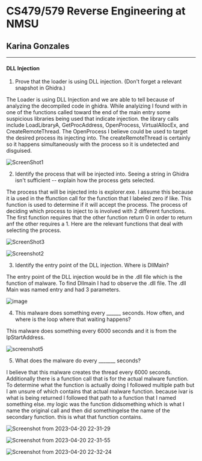# CS479/579 Reverse Engineering at NMSU
## Karina Gonzales
---
#### DLL Injection

1. Prove that the loader is using DLL injection. (Don't forget a relevant snapshot in Ghidra.)

The Loader is using DLL Injection and we are able to tell because of analyzing the decompiled code in ghidra. While analyizing I found
with in one of the functions called toward the end of the main entry some suspicious libraries being used that indicate injection. the library calls include LoadLibraryA, GetProcAddress, OpenProcess, VirtualAllocEx, and CreateRemoteThread. The OpenProcess I believe could be used to target the desired process its injecting into. The createRemoteThread is certainly so it happens simultaneously with the process so it is undetected and disguised.

![ScreenShot1](https://user-images.githubusercontent.com/111537927/233527625-484c508b-a059-4c15-ad6e-12431e0d913b.png)



2. Identify the process that will be injected into. Seeing a string in Ghidra isn't sufficient -- explain how the process gets selected.

The process that will be injected into is explorer.exe. I assume this because it ia used in the ffunction call for the function that I labeled zero if like. This function is used to determine if it will accept the process. The process of deciding which process to inject to is involved with 2 different functions. The first function requires that the other function return 0 in order to return anf the other requires a 1. Here are the relevant functions that deal with selecting the process.

![ScreenShot3](https://user-images.githubusercontent.com/111537927/233546011-4f1bf314-44f0-4db2-8ef4-98e2f77e42a1.png)

![Screenshot2](https://user-images.githubusercontent.com/111537927/233546000-bbd88a99-2d84-42cb-a8f1-cba1e4b404ba.png)


3. Identify the entry point of the DLL injection. Where is DllMain?

The entry point of the DLL injection would be in the .dll file which is the function of malware. To find Dllmain I had to observe the .dll file. The .dll Main was named entry and had 3 parameters. 

![image](https://user-images.githubusercontent.com/111537927/233545901-b0073e51-886f-4208-b4c8-c039bfef6d41.png)

4. This malware does something every ______ seconds. How often, and where is the loop where that waiting happens?

This malware does something every 6000 seconds and it is from the lpStartAddress.

![screenshot5](https://user-images.githubusercontent.com/111537927/233546833-feabaac2-dee1-4738-b6b8-f18de84d5011.png)


5. What does the malware do every _______ seconds?

I believe that this malware creates the thread every 6000 seconds. Additionally there is a function call that is for the actual malware function. To determine what the function is actually doing I followed multiple path but I am unsure of which contains that actual malware function. because ivar is what is being returned I followed that path to a function that I named something else. my logic was the function didsomething which is what I name the original call and then did somethingelse the name of the secondary function. this is what that function contains. 


![Screenshot from 2023-04-20 22-31-29](https://user-images.githubusercontent.com/111537927/233548722-9ddb21e0-3c7c-4655-b1f3-66a6d4d555ca.png)

![Screenshot from 2023-04-20 22-31-55](https://user-images.githubusercontent.com/111537927/233548766-09392d0f-cec8-4370-8e2d-907ca7d8f603.png)

![Screenshot from 2023-04-20 22-32-24](https://user-images.githubusercontent.com/111537927/233548778-f68823d2-ebbf-4965-bdfa-9575d4b2f2b2.png)



 
